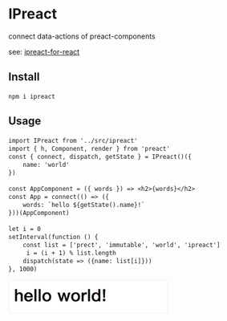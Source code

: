 # IPreact
connect data-actions of preact-components

see: [ipreact-for-react](https://github.com/shy2850/ipreact-for-react)

## Install
```
npm i ipreact
```

## Usage
```tsx
import IPreact from '../src/ipreact'
import { h, Component, render } from 'preact'
const { connect, dispatch, getState } = IPreact()({
    name: 'world'
})

const AppComponent = ({ words }) => <h2>{words}</h2>
const App = connect(() => ({
    words: `hello ${getState().name}!`
}))(AppComponent)

let i = 0
setInterval(function () {
    const list = ['prect', 'immutable', 'world', 'ipreact']
     i = (i + 1) % list.length
    dispatch(state => ({name: list[i]}))
}, 1000)
```
![hello world](./helloworld.gif)
